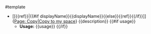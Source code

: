 #template
* [[{{ref}}|{{#if displayName}}{{displayName}}{{else}}{{ref}}{{/if}}]] {[Page: Copy|Copy to my space]("{{ref}}")} {{description}}
{{#if usage}}
  * **Usage:** {{usage}}
{{/if}}